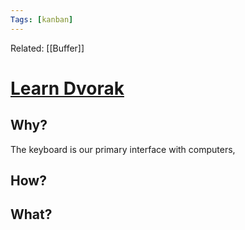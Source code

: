 ```yaml
---
Tags: [kanban]
---
```

Related: [[Buffer]]
# [Learn Dvorak](https://www.edclub.com/sportal/program-4.game)

## Why?
The keyboard is our primary interface with computers, 

## How?

## What?